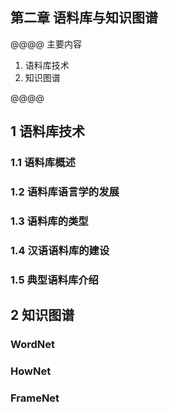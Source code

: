 ## 第二章 语料库与知识图谱

@@@@
主要内容  
1. 语料库技术
2. 知识图谱

@@@@
## 1 语料库技术

### 1.1 语料库概述

### 1.2 语料库语言学的发展


### 1.3 语料库的类型



### 1.4 汉语语料库的建设


### 1.5 典型语料库介绍

## 2 知识图谱

### WordNet
### HowNet
### FrameNet
